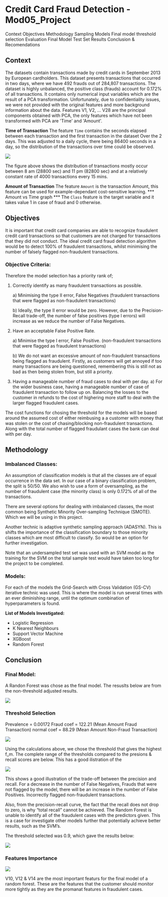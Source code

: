 # Credit Card Fraud Detection - Mod05_Project

Context
Objectives
Methodology
Sampling
Models
Final model threshold selection
Evaluation
Final Model Test Set Results
Conclusion & Recomendations

## Context
The datasets contain transactions made by credit cards in September 2013 by European cardholders. This dataset presents transactions that occurred in two days, where we have 492 frauds out of 284,807 transactions. The dataset is highly unbalanced, the positive class (frauds) account for 0.172% of all transactions.
It contains only numerical input variables which are the result of a PCA transformation. Unfortunately, due to confidentiality issues, we were not provided with the original features and more background information about the data. Features V1, V2, ... V28 are the principal components obtained with PCA, the only features which have not been transformed with PCA are 'Time' and 'Amount'.

<b>Time of Transaction</b>
The feature `Time` contains the seconds elapsed between each transaction and the first transaction in the dataset Over the 2 days. This was adjusted to a daily cycle, there being 86400 seconds in a day,  so the distribution of the transactions over time could be observed.

![](images/Picture1.png)

The figure above shows the distribution of transactions mostly occur between 8 am (28800 sec) and 11 pm (82800 sec) and at a relatively constant rate of 4000 transactions every 15 mins.  

<b>Amount of Transaction</b>
The feature `Amount` is the transaction Amount, this feature can be used for example-dependant cost-sensitive learning.
*** Amount vs Time graph ***
The `Class` feature is the target variable and it takes value 1 in case of fraud and 0 otherwise.


## Objectives

It is important that credit card companies are able to recognize fraudulent credit card transactions so that customers are not charged for transactions that they did not conduct. The ideal credit card fraud detection algorithm would be to detect 100% of fraudulent transactions, whilst minimising the number of falsely flagged non-fraudulent transactions.


### Objective Criteria:   

Therefore the model selection has a priority rank of;

1) Correctly identify as many fraudulent transactions as possible.

    a) Minimising the type II error, False Negatives (fraudulent transactions that were flagged as non-fraudulent transactions)

    b) Ideally, the type II error would be zero. However, due to the Precision-Recall trade-off, the number of false positives (type I errors) will increase as we reduce the number of False Negatives.


2) Have an acceptable False Positive Rate.

    a) Minimise the type I error, False Positive. (non-fraudulent transactions that were flagged as fraudulent transactions)

    b) We do not want an excessive amount of non-fraudulent transactions being flagged as fraudulent. Firstly, as customers will get annoyed if too many transactions are being questioned, remembering this is still not as bad as then being stolen from, but still a priority.

3) Having a manageable number of fraud cases to deal with per day.
    a) For the wider business case,  having a  manageable number of case of fraudulent transaction to follow up on. Balancing the losses to the customer in refunds to the cost of highering more staff to deal with the larger flagged fraudulent cases.  


The cost functions for chosing the threshold for the models will be based around the assumed cost of either reimbusing a a customer with money that was stolen or the cost of chasing/blocking non-fraudulent transactions. Along with the total number of flagged fraudulant cases the bank can deal with per day.


## Methodology

### Imbalanced Classes:

An assumption of classification models is that all the classes are of equal occurrence in the data set. In our case of a binary classification problem, the split is 50/50. We also wish to use a form of oversampling, as the number of fraudulent case (the minority class) is only 0.172% of all of the transactions.

There are several options for dealing with imbalanced classes, the most common being Synthetic Minority Over-sampling Technique (SMOTE). Which we will be using in this project.

Another technic is adaptive synthetic sampling approach (ADASYN). This is shifts the importance of the classification boundary to those minority classes which are most difficult to classify. So would be an option for further investigation.

Note that an undersampled test set was used with an SVM model as the training for the SVM on the total sample test would have taken too long for the project to be completed.

### Models:

For each of the models the Grid-Search with Cross Validation (GS-CV) iterative technic was used. This is where the model is run several times with an ever diminishing range, until the optimum combination of hyperparameters is found.  

<b> List of Models Investigated:</b>
* Logistic Regression
* K Nearest Neighbours
* Support Vector Machine
* XGBoost
* Random Forest

## Conclusion

### Final Model:

A Randon Forest was chose as the final model. The resuslts below are from the non-threshold adjusted results.

![](images/Picture5.png)

### Threshold Selection

Prevalence = 0.00172
Fraud coef = 122.21 (Mean Amount Fraud Transaction)
normal coef = 88.29 (Mean Amount Non-Fraud Transaction)

![](images/Picture3.png)

Using the calculations above, we chose the threshold that gives the highest f_m. The complete range of the thresholds compared to the presions & recall scores are below. This has a good ilistration of the

![](images/Picture4.png)

This shows a good illustration of the trade-off between the precision and recall. For a decrease in the number of False Negatives, Frauds that were not flagged by the model, there will be an increase in the number of False Positives. Incorrectly flagged non-fraudulent transactions.

Also, from the precision-recall curve, the fact that the recall does not drop to zero, is why “total recall” cannot be achieved. The Random Forest is unable to identify all of the fraudulent cases with the predictors given. This is a case for investigate other models further that potentially achieve better results, such as the SVM’s.

The threshold selected was 0.9, which gave the results below:

![](images/Picture6.png)

### Features Importance

![](images/Picture2.png)

V10, V12 & V14 are the most important featurs for the final model of a random forest. These are the features that the customer should monitor more tightly as they are the promanat features in fraudulent cases.
